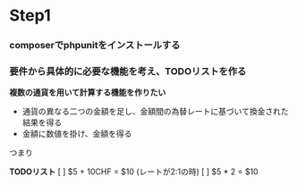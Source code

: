 # Step1

### composerでphpunitをインストールする
### 要件から具体的に必要な機能を考え、TODOリストを作る

**複数の通貨を用いて計算する機能を作りたい**
* 通貨の異なる二つの金額を足し、金額間の為替レートに基づいて換金された結果を得る
* 金額に数値を掛け、金額を得る

つまり

**TODOリスト**
[ ] $5 + 10CHF = $10 (レートが2:1の時)
[ ] $5 * 2 = $10

